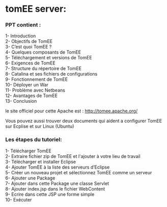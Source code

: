 # tomEE server:

### PPT contient : 

1-	Introduction  
2-	Objectifs de TomEE  
3-	C’est quoi TomEE ?  
4-	Quelques composants de TomEE   
5-	Téléchargement et versions de TomEE  
6-	Exigences de TomEE  
7-	Structure du répertoire de TomEE  
8-	Catalina et ses fichiers de configurations  
9-	Fonctionnement de TomEE  
10-	Déployer un War  
11-	 Problème avec Netbeans  
12-	 Avantages de TomEE  
13-	Conclusion  

le site officiel pour cette Apache est : http://tomee.apache.org/  

Vous pouvez aussi trouver deux documents qui aident a configurer TomEE sur Ecplise et sur Linux (Ubuntu)  

### Les étapes du tutoriel:

1-	Télécharger TomEE   
2-	Extraire fichier zip de TomEE et l'ajouter à votre lieu de travail  
3-	Télécharger et installer Eclipse  
4-	Ajouter TomEE à la liste des serveurs d’Eclipse  
5-	Créer un nouveau projet et sélectionnez TomEE comme un serveur  
6-	Ajouter une Package  
7-	Ajouter dans cette Package une classe Servlet  
8-	Ajouter index.jsp dans le fichier WebContent  
9-	Ecrire dans cette JSP une forme simple  
10-	Exécuter  


